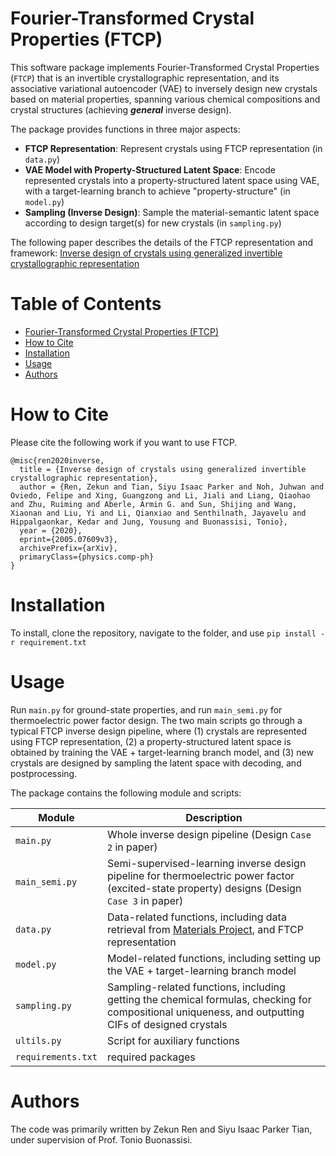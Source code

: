 # Fourier-Transformed Crystal Properties (FTCP)

This software package implements Fourier-Transformed Crystal Properties (`FTCP`) that is an invertible crystallographic representation, and its associative variational autoencoder (VAE) to inversely design new crystals based on material properties, spanning various chemical compositions and crystal structures (achieving **_general_** inverse design).

The package provides functions in three major aspects:
- **FTCP Representation**: Represent crystals using FTCP representation (in `data.py`)
- **VAE Model with Property-Structured Latent Space**: Encode represented crystals into a property-structured latent space using VAE,  with a target-learning branch to achieve "property-structure" (in `model.py`)
- **Sampling (Inverse Design)**: Sample the material-semantic latent space according to design target(s) for new crystals (in `sampling.py`)

The following paper describes the details of the FTCP representation and framework: 
[Inverse design of crystals using generalized invertible crystallographic
representation](https://arxiv.org/pdf/2005.07609.pdf)

# Table of Contents
- [Fourier-Transformed Crystal Properties (FTCP)](#fourier-transformed-crystal-properties-ftcp)
- [How to Cite](#how-to-cite)
- [Installation](#installation)
- [Usage](#usage)
- [Authors](#authors)

# How to Cite

Please cite the following work if you want to use FTCP.
```
@misc{ren2020inverse,
  title = {Inverse design of crystals using generalized invertible crystallographic representation},
  author = {Ren, Zekun and Tian, Siyu Isaac Parker and Noh, Juhwan and Oviedo, Felipe and Xing, Guangzong and Li, Jiali and Liang, Qiaohao and Zhu, Ruiming and Aberle, Armin G. and Sun, Shijing and Wang, Xiaonan and Liu, Yi and Li, Qianxiao and Senthilnath, Jayavelu and Hippalgaonkar, Kedar and Jung, Yousung and Buonassisi, Tonio},
  year = {2020},
  eprint={2005.07609v3},
  archivePrefix={arXiv},
  primaryClass={physics.comp-ph}
}
```

# Installation

To install, clone the repository, navigate to the folder, and use
`pip install -r requirement.txt`


# Usage

Run `main.py` for ground-state properties, and run `main_semi.py` for thermoelectric power factor design. The two main scripts go through a typical FTCP inverse design pipeline, where (1) crystals are represented using FTCP representation, (2) a property-structured latent space is obtained by training the VAE + target-learning branch model, and (3) new crystals are designed by sampling the latent space with decoding, and postprocessing.

The package contains the following module and scripts:

| Module | Description |
| ------------- | ------------------------------ |
| `main.py`      | Whole inverse design pipeline (Design `Case 2` in paper)|
| `main_semi.py`      | Semi-supervised-learning inverse design pipeline for thermoelectric power factor (excited-state property) designs (Design `Case 3` in paper)|
| `data.py`  | Data-related functions, including data retrieval from [Materials Project](https://materialsproject.org/), and FTCP representation|
| `model.py`  | Model-related functions, including setting up the VAE + target-learning branch model|
| `sampling.py`  | Sampling-related functions, including getting the chemical formulas, checking for compositional uniqueness, and outputting CIFs of designed crystals|
| `ultils.py` | Script for auxiliary functions|
| `requirements.txt`| required packages|

# Authors

The code was primarily written by Zekun Ren and Siyu Isaac Parker Tian, under supervision of Prof. Tonio Buonassisi.
